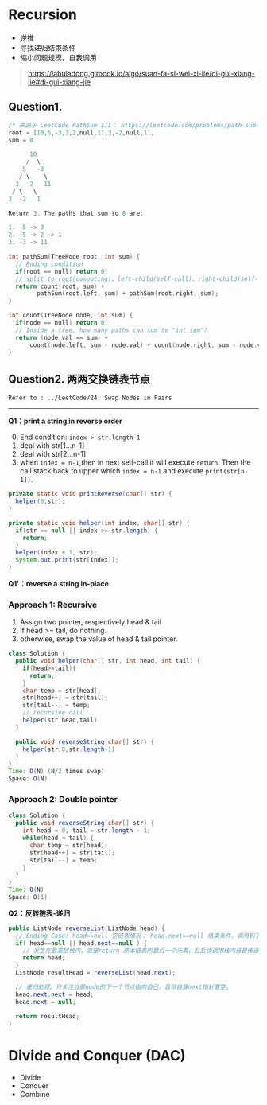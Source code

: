 <!--
 * @Author: jiayufei
 * @Date: 2020-05-04 11:48:50
 * @LastEditors: jiayufei
 * @LastEditTime: 2020-05-16 09:40:57
 * @Description:
 -->

# Recursion

- 逆推
- 寻找递归结束条件
- 缩小问题规模，自我调用

> https://labuladong.gitbook.io/algo/suan-fa-si-wei-xi-lie/di-gui-xiang-jie#di-gui-xiang-jie

## Question1.

```c++
/* 来源于 LeetCode PathSum III： https://leetcode.com/problems/path-sum-iii/ */
root = [10,5,-3,3,2,null,11,3,-2,null,1],
sum = 8

      10
     /  \
    5   -3
   / \    \
  3   2   11
 / \   \
3  -2   1

Return 3. The paths that sum to 8 are:

1.  5 -> 3
2.  5 -> 2 -> 1
3. -3 -> 11

int pathSum(TreeNode root, int sum) {
  // Ending condition
  if(root == null) return 0;
  // split to root(computing)、left-child(self-call)、right-child(self-call)
  return count(root, sum) +
        pathSum(root.left, sum) + pathSum(root.right, sum);
}

int count(TreeNode node, int sum) {
  if(node == null) return 0;
  // Inside a tree, how many paths can sum to "int sum"?
  return (node.val == sum) +
      count(node.left, sum - node.val) + count(node.right, sum - node.val)
}
```

## Question2. 两两交换链表节点

```
Refer to : ../LeetCode/24. Swap Nodes in Pairs
```

---

**Q1：print a string in reverse order**

0. End condition: `index > str.length-1`
1. deal with str[1...n-1]
2. deal with str[2...n-1]
3. when `index = n-1`,then in next self-call it will execute `return`. Then the call stack back to upper which `index = n-1` and execute `print(str[n-1])`.

```java
private static void printReverse(char[] str) {
  helper(0,str);
}

private static void helper(int index, char[] str) {
  if(str == null || index >= str.length) {
    return;
  }
  helper(index + 1, str);
  System.out.print(str[index]);
}
```

**Q1'：reverse a string in-place**

### Approach 1: Recursive

1. Assign two pointer, respectively head & tail
2. if head >= tail, do nothing.
3. otherwise, swap the value of head & tail pointer.

```java
class Solution {
  public void helper(char[] str, int head, int tail) {
    if(head>=tail){
      return;
    }
    char temp = str[head];
    str[head++] = str[tail];
    str[tail--] = temp;
    // recursive call
    helper(str,head,tail)
  }

  public void reverseString(char[] str) {
    helper(str,0,str.length-1)
  }
}
Time: O(N) (N/2 times swap)
Space: O(N)
```

### Approach 2: Double pointer

```java
class Solution {
  public void reverseString(char[] str) {
    int head = 0, tail = str.length - 1;
    while(head < tail) {
      char temp = str[head];
      str[head++] = str[tail];
      str[tail--] = temp;
    }
  }
}
Time: O(N)
Space: O(1)
```

**Q2：反转链表-递归**

```java
public ListNode reverseList(ListNode head) {
  // Ending Case: head==null 空链表情况； head.next==null 结束条件，调用到了最后一个链表node
  if( head==null || head.next==null ) {
    // 发生在最高层栈内，直接return 原本链表的最后一个元素，且后续调用栈内皆是传递这个node
    return head;
  }
  ListNode resultHead = reverseList(head.next);

  // 递归处理。只关注当前node的下一个节点指向自己，且将自身next指针置空。
  head.next.next = head;
  head.next = null;

  return resultHead;
}
```

# Divide and Conquer (DAC)

- Divide
- Conquer
- Combine
